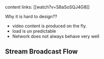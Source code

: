 content links:
[[watch?v=S8aSoSQJ4G8]]

Why it is hard to design??
- video content is produced on the fly.
- load is un predictable 
- Network does not always behave very well

## Stream Broadcast Flow

